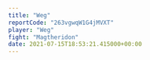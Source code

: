 ```yaml
---
title: "Weg"
reportCode: "263vgwqW1G4jMVXT"
player: "Weg"
fight: "Magtheridon"
date: 2021-07-15T18:53:21.415000+00:00
---
```

